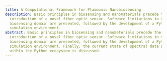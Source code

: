 ```yaml
---
title: A Computational Framework for Plasmonic Nanobiosensing
description: Basic principles in biosensing and nanomaterials precede the
  introduction of a novel fiber optic sensor. Software limitations in the
  biosensing domain are presented, followed by the development of a Python-based
  simulation environment.
abstract: Basic principles in biosensing and nanomaterials precede the
  introduction of a novel fiber optic sensor. Software limitations in the
  biosensing domain are presented, followed by the development of a Python-based
  simulation environment. Finally, the current state of spectral data analysis
  within the Python ecosystem is discussed.
---
```


